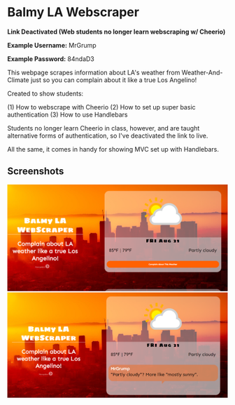 # Balmy LA Webscraper

**Link Deactivated (Web students no longer learn webscraping w/ Cheerio)**

**Example Username:** MrGrump

**Example Password:** 84ndaD3


This webpage scrapes information about LA's weather from Weather-And-Climate just so you can complain about it like a true Los Angelino!


Created to show students:

(1) How to webscrape with Cheerio
(2) How to set up super basic authentication
(3) How to use Handlebars

Students no longer learn Cheerio in class, however, and are taught alternative forms of authentication, so I've deactivated the link to live.

All the same, it comes in handy for showing MVC set up with Handlebars.

## Screenshots

<img src="./screenshot_1.png">

<img src="./screenshot_2.png">
